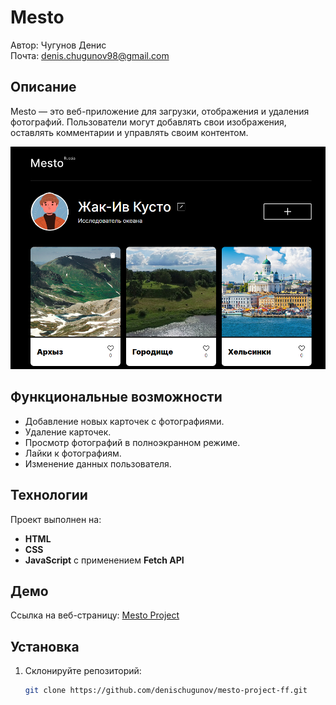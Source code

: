 # Mesto

Автор: Чугунов Денис  
Почта: [denis.chugunov98@gmail.com](mailto:denis.chugunov98@gmail.com)

## Описание

Mesto — это веб-приложение для загрузки, отображения и удаления фотографий. Пользователи могут добавлять свои изображения, оставлять комментарии и управлять своим контентом.

![Изображение страницы проекта](./src/images/project-screen.png)

## Функциональные возможности

- Добавление новых карточек с фотографиями.
- Удаление карточек.
- Просмотр фотографий в полноэкранном режиме.
- Лайки к фотографиям.
- Изменение данных пользователя.

## Технологии

Проект выполнен на:
- **HTML**
- **CSS**
- **JavaScript** с применением **Fetch API**

## Демо

Ссылка на веб-страницу: [Mesto Project](https://denischugunov.github.io/mesto-project-ff/)

## Установка

1. Склонируйте репозиторий:
   ```bash
   git clone https://github.com/denischugunov/mesto-project-ff.git
